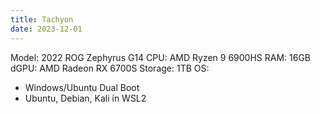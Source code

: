 ```yaml
---
title: Tachyon
date: 2023-12-01
---
```


Model: 2022 ROG Zephyrus G14
CPU: AMD Ryzen 9 6900HS
RAM: 16GB 
dGPU: AMD Radeon RX 6700S 
Storage: 1TB
OS: 
- Windows/Ubuntu Dual Boot
- Ubuntu, Debian, Kali in WSL2

